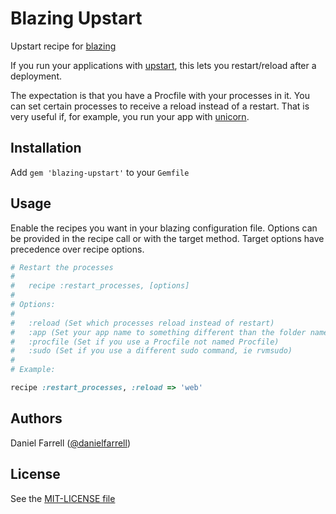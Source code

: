 Blazing Upstart
===============

Upstart recipe for [blazing](http://github.com/effkay/blazing)

If you run your applications with [upstart](http://upstart.ubuntu.com/), this lets you
restart/reload after a deployment.

The expectation is that you have a Procfile with your processes in it. You can set certain
processes to receive a reload instead of a restart. That is very useful if, for example,
you run your app with [unicorn](http://unicorn.bogomips.org/).

Installation
------------

Add `gem 'blazing-upstart'` to your `Gemfile`

Usage
-----

Enable the recipes you want in your blazing configuration file. Options
can be provided in the recipe call or with the target method. Target
options have precedence over recipe options.

```ruby
# Restart the processes
#
#   recipe :restart_processes, [options]
#
# Options:
#
#   :reload (Set which processes reload instead of restart)
#   :app (Set your app name to something different than the folder name)
#   :procfile (Set if you use a Procfile not named Procfile)
#   :sudo (Set if you use a different sudo command, ie rvmsudo)
#
# Example:

recipe :restart_processes, :reload => 'web'
```

Authors
-------

Daniel Farrell ([@danielfarrell][])

License
-------

See the [MIT-LICENSE file](https://github.com/danielfarrell/blazing-upstart/blob/master/MIT-LICENSE)

[@danielfarrell]: https://github.com/danielfarrell
